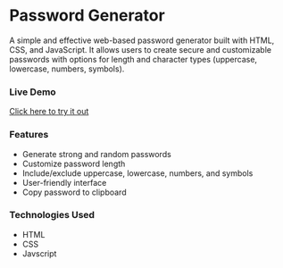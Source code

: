
# Password Generator

A simple and effective web-based password generator built with HTML, CSS, and JavaScript. It allows users to create secure and customizable passwords with options for length and character types (uppercase, lowercase, numbers, symbols).

### Live Demo

[Click here to try it out](https://ayushlochan.github.io/Password-Generator/)

### Features

* Generate strong and random passwords
* Customize password length
* Include/exclude uppercase, lowercase, numbers, and symbols
* User-friendly interface
* Copy password to clipboard

### Technologies Used

* HTML
* CSS
* Javscript 
